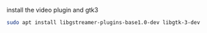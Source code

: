 install the video plugin and gtk3
```bash
sudo apt install libgstreamer-plugins-base1.0-dev libgtk-3-dev
```